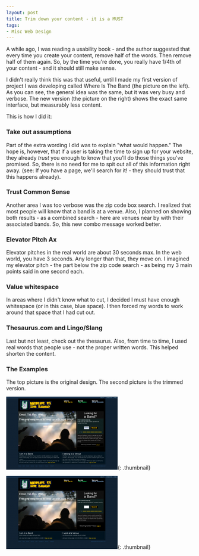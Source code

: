 ```yaml
---
layout: post
title: Trim down your content - it is a MUST
tags:
- Misc Web Design
---
```

A while ago, I was reading a usability book - and the author suggested that every time you create your content, remove half of the words.  Then remove half of them again.  So, by the time you're done, you really have 1/4th of your content - and it should still make sense.

I didn't really think this was that useful, until I made my first version of project I was developing called Where Is The Band (the picture on the left).  As you can see, the general idea was the same, but it was very busy and verbose.  The new version (the picture on the right) shows the exact same interface, but measurably less content.

This is how I did it:

### Take out assumptions

Part of the extra wording I did was to explain "what would happen."  The hope is, however, that if a user is taking the time to sign up for your website, they already _trust_ you enough to know that you'll do those things you've promised.  So, there is no need for me to spit out all of this information right away.  (see: If you have a page, we'll search for it! - they should trust that this happens already).

### Trust Common Sense

Another area I was too verbose was the zip code box search.  I realized that most people will know that a band is at a venue.  Also, I planned on showing both results - as a combined search - here are venues near by with their associated bands.  So, this new combo message worked better.

### Elevator Pitch Ax

Elevator pitches in the real world are about 30 seconds max.  In the web world, you have 3 seconds.  Any longer than that, they move on.  I imagined my elevator pitch - the part below the zip code search - as being my 3 main points said in one second each.

### Value whitespace

In areas where I didn't know what to cut, I decided I must have enough whitespace (or in this case, blue space).  I then forced my words to work around that space that I had cut out.

### Thesaurus.com and Lingo/Slang

Last but not least, check out the thesaurus.  Also, from time to time, I used real words that people use - not the proper written words.  This helped shorten the content.

### The Examples

The top picture is the original design.  The second picture is the trimmed version.

[![](/uploads/2008/toomuchtext-300x196.png)](/uploads/2008/toomuchtext.png){: .thumbnail}

[![](/uploads/2008/lesstext-300x196.png)](/uploads/2008/lesstext.png){: .thumbnail}
